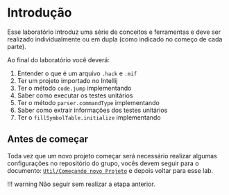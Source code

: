 # Introdução

Esse laboratório introduz uma série de conceitos e ferramentas e deve ser realizado individualmente ou em dupla (como indicado no começo de cada parte). 

Ao final do laboratório você deverá:

1. Entender o que é um arquivo `.hack` e `.mif`
1. Ter um projeto importado no Intellij
1. Ter o método `code.jump` implementando
1. Saber como executar os testes unitários
1. Ter o método `parser.commandType` implementando
1. Saber como extrair informações dos testes unitários
1. Ter o `fillSymbolTable.initialize` implementando

## Antes de começar

Toda vez que um novo projeto começar será necessário realizar algumas configurações no repositório do grupo, vocês devem seguir para o documento: [`Util/Começando novo Projeto`](https://insper.github.io/Z01.1/Util/Util-Comecando-novo-projeto/) e depois voltar para esse lab.

!!! warning
    Não seguir sem realizar a etapa anterior.
